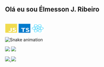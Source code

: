 ## Olá eu sou Élmesson J. Ribeiro



<div style="display: inline_block"><br>
  <img align="center" alt="Rafa-Js" height="30" width="40" src="https://raw.githubusercontent.com/devicons/devicon/master/icons/javascript/javascript-plain.svg">
  <img align="center" alt="Rafa-Ts" height="30" width="40" src="https://raw.githubusercontent.com/devicons/devicon/master/icons/typescript/typescript-plain.svg">
  <img align="center" alt="Rafa-React" height="30" width="40" src="https://raw.githubusercontent.com/devicons/devicon/master/icons/react/react-original.svg">
 </div>
  
  ![Snake animation](https://github.com/elmesson055/elmesson055/blob/output/github-contribution-grid-snake.svg)

 
<div> 
 
  <a href = "mailto:elmesson.ribeiro@gmail.com"><img src="https://img.shields.io/badge/-Gmail-%23333?style=for-the-badge&logo=gmail&logoColor=white" target="_blank"></a>
  <a href="https://www.linkedin.com/in/elmessonribeiro/" target="_blank"><img src="https://img.shields.io/badge/-LinkedIn-%230077B5?style=for-the-badge&logo=linkedin&logoColor=white" target="_blank"></a> 
  
<div>
<a href="https://github.com/seu-usuário-aqui">
<img height="180em" src="https://github-readme-stats.vercel.app/api/top-langs/?username=elmesson055&layout=compact&langs_count=7&theme=dracula"/>
<img height="180em" src="https://github-readme-stats.vercel.app/api?username=elmesson055&show_icons=true&theme=dracula&include_all_commits=true&count_private=true"/>
</div>

